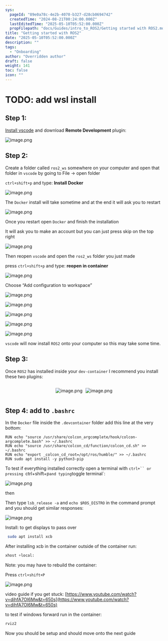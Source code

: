 ```yaml
---
sys:
  pageId: "89e0a78c-4e2b-4070-b327-d28cb0694742"
  createdTime: "2024-08-21T00:24:00.000Z"
  lastEditedTime: "2025-05-10T05:52:00.000Z"
  propFilepath: "docs/Guides/intro_to_ROS2/Getting started with ROS2.md"
title: "Getting started with ROS2"
date: "2025-05-10T05:52:00.000Z"
description: ""
tags:
  - "Onboarding"
author: "Overridden author"
draft: false
weight: 141
toc: false
icon: ""
---
```


# TODO: add wsl install

## Step 1:

[Install vscode](https://code.visualstudio.com/download) and download **Remote Development** plugin:

![image.png](https://prod-files-secure.s3.us-west-2.amazonaws.com/d518164a-d88e-44d1-a4ee-3adb3bd8bce0/efb52993-1881-4a40-b95e-6f020334f022/image.png?X-Amz-Algorithm=AWS4-HMAC-SHA256&X-Amz-Content-Sha256=UNSIGNED-PAYLOAD&X-Amz-Credential=ASIAZI2LB4667MLBP4MI%2F20250604%2Fus-west-2%2Fs3%2Faws4_request&X-Amz-Date=20250604T181203Z&X-Amz-Expires=3600&X-Amz-Security-Token=IQoJb3JpZ2luX2VjEFoaCXVzLXdlc3QtMiJHMEUCIGv%2BnPZ5LytWwnH5bj5sieQf6UNU7fe0sM8ghmVpSka2AiEA8PmxtqTCm23Fz%2FOZnPcXXsAmNEmBzp1IeYqMAaHg%2FtEq%2FwMIMxAAGgw2Mzc0MjMxODM4MDUiDIVoUTuGckOKkBCPqyrcA0Ny4fYyjwlPiELba9J0zFdamxdjW8BLXR185H%2BTlkfPiPC8ujZ9NUIowbJ4moIBTyj8UJYLy1grE%2B2Lsw93bTmWEI5jz1vbMMQzWB2%2B887woTd1ng3%2FJX9koY5im%2BVh%2FRxK%2F488pgEvLkuqLsGG8BCp3tVWJL9IPRRdwFimJydDeYBGJTNFvT4o4agSz0U0U84NUI8Z1LBBnJmpRQgpDyvX4neK%2FKs%2FAIVG58ZrvA8pK56abFATEX275UGvmc1MtlA6wmH21QLTAFstBGJ79dfCkh7N%2BJKjjNWuA2JePBIHqhQkQ1585cAZnZzGo30JVEoveTJf1okuBASoriQO0FUVU6Wxbk3AK4pZl7AS5xZ1vEcQTqKT8nBvN5jX38zkR4XDAtFWy9CJZQ7HFD4Fb7xUv0C%2BzjoAyjAx3VsX7WsMucjK6fbMtvpvBT1InbERYHEPNGL50n8VTFMhA0TlMsOmtBQTb1q5BUr9Z2%2BJjwWfu4TOtEf5ohbHLTPxNUjXt%2B%2B0Wh2cMwqMbvxlNpZ0xkZbvvzrqd2RFSXbc1D0c6N9aYwqaXQQbvMHgmTFs5gNuSJtF9%2FnELlsx5Ob7mBOcrMLv5IoDzIDvkzCCWdJX%2BUJHjltzeUd8ChZZZuDMPOGgsIGOqUBYkyl2FHhlECwufMCnMUrePceDfMhiIgY45CNrpCoYFDLNsMEjvWL5nfU2vpgVKm81C44R%2B6C2xkcNOo14YN6OLZRXGBUO31HpcYbCpGycUSLJkUrgELE71YZdVygfsMe%2FDNnt6Yf6Od9FvScuRySGZvs389j%2BO6yWrPVYai0Gp79192BxnbuuccWTuOBoX1IAudskZiiDqU097b%2BBChyqM%2FwYYIX&X-Amz-Signature=2ae478c431bfd8830ef56772c5ad0772f137117d2fcc466a8d6bf2d453a26d18&X-Amz-SignedHeaders=host&x-id=GetObject)

## Step 2:

Create a folder called `ros2_ws` somewhere on your computer and open that folder in `vscode` by going to File → open folder 

`ctrl+shift+p` and type: **Install Docker**

![image.png](https://prod-files-secure.s3.us-west-2.amazonaws.com/d518164a-d88e-44d1-a4ee-3adb3bd8bce0/2269dc0e-1cd5-47ff-bceb-c04ad9b2eab0/image.png?X-Amz-Algorithm=AWS4-HMAC-SHA256&X-Amz-Content-Sha256=UNSIGNED-PAYLOAD&X-Amz-Credential=ASIAZI2LB4667MLBP4MI%2F20250604%2Fus-west-2%2Fs3%2Faws4_request&X-Amz-Date=20250604T181203Z&X-Amz-Expires=3600&X-Amz-Security-Token=IQoJb3JpZ2luX2VjEFoaCXVzLXdlc3QtMiJHMEUCIGv%2BnPZ5LytWwnH5bj5sieQf6UNU7fe0sM8ghmVpSka2AiEA8PmxtqTCm23Fz%2FOZnPcXXsAmNEmBzp1IeYqMAaHg%2FtEq%2FwMIMxAAGgw2Mzc0MjMxODM4MDUiDIVoUTuGckOKkBCPqyrcA0Ny4fYyjwlPiELba9J0zFdamxdjW8BLXR185H%2BTlkfPiPC8ujZ9NUIowbJ4moIBTyj8UJYLy1grE%2B2Lsw93bTmWEI5jz1vbMMQzWB2%2B887woTd1ng3%2FJX9koY5im%2BVh%2FRxK%2F488pgEvLkuqLsGG8BCp3tVWJL9IPRRdwFimJydDeYBGJTNFvT4o4agSz0U0U84NUI8Z1LBBnJmpRQgpDyvX4neK%2FKs%2FAIVG58ZrvA8pK56abFATEX275UGvmc1MtlA6wmH21QLTAFstBGJ79dfCkh7N%2BJKjjNWuA2JePBIHqhQkQ1585cAZnZzGo30JVEoveTJf1okuBASoriQO0FUVU6Wxbk3AK4pZl7AS5xZ1vEcQTqKT8nBvN5jX38zkR4XDAtFWy9CJZQ7HFD4Fb7xUv0C%2BzjoAyjAx3VsX7WsMucjK6fbMtvpvBT1InbERYHEPNGL50n8VTFMhA0TlMsOmtBQTb1q5BUr9Z2%2BJjwWfu4TOtEf5ohbHLTPxNUjXt%2B%2B0Wh2cMwqMbvxlNpZ0xkZbvvzrqd2RFSXbc1D0c6N9aYwqaXQQbvMHgmTFs5gNuSJtF9%2FnELlsx5Ob7mBOcrMLv5IoDzIDvkzCCWdJX%2BUJHjltzeUd8ChZZZuDMPOGgsIGOqUBYkyl2FHhlECwufMCnMUrePceDfMhiIgY45CNrpCoYFDLNsMEjvWL5nfU2vpgVKm81C44R%2B6C2xkcNOo14YN6OLZRXGBUO31HpcYbCpGycUSLJkUrgELE71YZdVygfsMe%2FDNnt6Yf6Od9FvScuRySGZvs389j%2BO6yWrPVYai0Gp79192BxnbuuccWTuOBoX1IAudskZiiDqU097b%2BBChyqM%2FwYYIX&X-Amz-Signature=ee6830e57ba040cbb43a657257eb9d11a0a0c7704fbc75b86d3e7acf1626e56b&X-Amz-SignedHeaders=host&x-id=GetObject)

The `Docker` install will take sometime and at the end it will ask you to restart

![image.png](https://prod-files-secure.s3.us-west-2.amazonaws.com/d518164a-d88e-44d1-a4ee-3adb3bd8bce0/ed233f78-be33-4b1f-b89c-9c346c0e961e/image.png?X-Amz-Algorithm=AWS4-HMAC-SHA256&X-Amz-Content-Sha256=UNSIGNED-PAYLOAD&X-Amz-Credential=ASIAZI2LB4667MLBP4MI%2F20250604%2Fus-west-2%2Fs3%2Faws4_request&X-Amz-Date=20250604T181203Z&X-Amz-Expires=3600&X-Amz-Security-Token=IQoJb3JpZ2luX2VjEFoaCXVzLXdlc3QtMiJHMEUCIGv%2BnPZ5LytWwnH5bj5sieQf6UNU7fe0sM8ghmVpSka2AiEA8PmxtqTCm23Fz%2FOZnPcXXsAmNEmBzp1IeYqMAaHg%2FtEq%2FwMIMxAAGgw2Mzc0MjMxODM4MDUiDIVoUTuGckOKkBCPqyrcA0Ny4fYyjwlPiELba9J0zFdamxdjW8BLXR185H%2BTlkfPiPC8ujZ9NUIowbJ4moIBTyj8UJYLy1grE%2B2Lsw93bTmWEI5jz1vbMMQzWB2%2B887woTd1ng3%2FJX9koY5im%2BVh%2FRxK%2F488pgEvLkuqLsGG8BCp3tVWJL9IPRRdwFimJydDeYBGJTNFvT4o4agSz0U0U84NUI8Z1LBBnJmpRQgpDyvX4neK%2FKs%2FAIVG58ZrvA8pK56abFATEX275UGvmc1MtlA6wmH21QLTAFstBGJ79dfCkh7N%2BJKjjNWuA2JePBIHqhQkQ1585cAZnZzGo30JVEoveTJf1okuBASoriQO0FUVU6Wxbk3AK4pZl7AS5xZ1vEcQTqKT8nBvN5jX38zkR4XDAtFWy9CJZQ7HFD4Fb7xUv0C%2BzjoAyjAx3VsX7WsMucjK6fbMtvpvBT1InbERYHEPNGL50n8VTFMhA0TlMsOmtBQTb1q5BUr9Z2%2BJjwWfu4TOtEf5ohbHLTPxNUjXt%2B%2B0Wh2cMwqMbvxlNpZ0xkZbvvzrqd2RFSXbc1D0c6N9aYwqaXQQbvMHgmTFs5gNuSJtF9%2FnELlsx5Ob7mBOcrMLv5IoDzIDvkzCCWdJX%2BUJHjltzeUd8ChZZZuDMPOGgsIGOqUBYkyl2FHhlECwufMCnMUrePceDfMhiIgY45CNrpCoYFDLNsMEjvWL5nfU2vpgVKm81C44R%2B6C2xkcNOo14YN6OLZRXGBUO31HpcYbCpGycUSLJkUrgELE71YZdVygfsMe%2FDNnt6Yf6Od9FvScuRySGZvs389j%2BO6yWrPVYai0Gp79192BxnbuuccWTuOBoX1IAudskZiiDqU097b%2BBChyqM%2FwYYIX&X-Amz-Signature=f065a1a7131bfebece9cce9875c4933df1f006a6ca4bb8c66d04dc9f3b86b825&X-Amz-SignedHeaders=host&x-id=GetObject)

Once you restart open `Docker` and finish the installation

It will ask you to make an account but you can just press skip on the top right

![image.png](https://prod-files-secure.s3.us-west-2.amazonaws.com/d518164a-d88e-44d1-a4ee-3adb3bd8bce0/21010ad9-1659-4fd9-9f59-9932a09b2a3d/image.png?X-Amz-Algorithm=AWS4-HMAC-SHA256&X-Amz-Content-Sha256=UNSIGNED-PAYLOAD&X-Amz-Credential=ASIAZI2LB4667MLBP4MI%2F20250604%2Fus-west-2%2Fs3%2Faws4_request&X-Amz-Date=20250604T181203Z&X-Amz-Expires=3600&X-Amz-Security-Token=IQoJb3JpZ2luX2VjEFoaCXVzLXdlc3QtMiJHMEUCIGv%2BnPZ5LytWwnH5bj5sieQf6UNU7fe0sM8ghmVpSka2AiEA8PmxtqTCm23Fz%2FOZnPcXXsAmNEmBzp1IeYqMAaHg%2FtEq%2FwMIMxAAGgw2Mzc0MjMxODM4MDUiDIVoUTuGckOKkBCPqyrcA0Ny4fYyjwlPiELba9J0zFdamxdjW8BLXR185H%2BTlkfPiPC8ujZ9NUIowbJ4moIBTyj8UJYLy1grE%2B2Lsw93bTmWEI5jz1vbMMQzWB2%2B887woTd1ng3%2FJX9koY5im%2BVh%2FRxK%2F488pgEvLkuqLsGG8BCp3tVWJL9IPRRdwFimJydDeYBGJTNFvT4o4agSz0U0U84NUI8Z1LBBnJmpRQgpDyvX4neK%2FKs%2FAIVG58ZrvA8pK56abFATEX275UGvmc1MtlA6wmH21QLTAFstBGJ79dfCkh7N%2BJKjjNWuA2JePBIHqhQkQ1585cAZnZzGo30JVEoveTJf1okuBASoriQO0FUVU6Wxbk3AK4pZl7AS5xZ1vEcQTqKT8nBvN5jX38zkR4XDAtFWy9CJZQ7HFD4Fb7xUv0C%2BzjoAyjAx3VsX7WsMucjK6fbMtvpvBT1InbERYHEPNGL50n8VTFMhA0TlMsOmtBQTb1q5BUr9Z2%2BJjwWfu4TOtEf5ohbHLTPxNUjXt%2B%2B0Wh2cMwqMbvxlNpZ0xkZbvvzrqd2RFSXbc1D0c6N9aYwqaXQQbvMHgmTFs5gNuSJtF9%2FnELlsx5Ob7mBOcrMLv5IoDzIDvkzCCWdJX%2BUJHjltzeUd8ChZZZuDMPOGgsIGOqUBYkyl2FHhlECwufMCnMUrePceDfMhiIgY45CNrpCoYFDLNsMEjvWL5nfU2vpgVKm81C44R%2B6C2xkcNOo14YN6OLZRXGBUO31HpcYbCpGycUSLJkUrgELE71YZdVygfsMe%2FDNnt6Yf6Od9FvScuRySGZvs389j%2BO6yWrPVYai0Gp79192BxnbuuccWTuOBoX1IAudskZiiDqU097b%2BBChyqM%2FwYYIX&X-Amz-Signature=29a4c19905398ddb780b66c45e60b34b7b36d3a6ddb94e73f7abf94de146e89c&X-Amz-SignedHeaders=host&x-id=GetObject)

Then reopen `vscode` and open the `ros2_ws` folder you just made

press `ctrl+shift+p` and type: **reopen in container**

![image.png](https://prod-files-secure.s3.us-west-2.amazonaws.com/d518164a-d88e-44d1-a4ee-3adb3bd8bce0/4e93b8c2-41ad-488c-8095-c74205196118/image.png?X-Amz-Algorithm=AWS4-HMAC-SHA256&X-Amz-Content-Sha256=UNSIGNED-PAYLOAD&X-Amz-Credential=ASIAZI2LB4667MLBP4MI%2F20250604%2Fus-west-2%2Fs3%2Faws4_request&X-Amz-Date=20250604T181203Z&X-Amz-Expires=3600&X-Amz-Security-Token=IQoJb3JpZ2luX2VjEFoaCXVzLXdlc3QtMiJHMEUCIGv%2BnPZ5LytWwnH5bj5sieQf6UNU7fe0sM8ghmVpSka2AiEA8PmxtqTCm23Fz%2FOZnPcXXsAmNEmBzp1IeYqMAaHg%2FtEq%2FwMIMxAAGgw2Mzc0MjMxODM4MDUiDIVoUTuGckOKkBCPqyrcA0Ny4fYyjwlPiELba9J0zFdamxdjW8BLXR185H%2BTlkfPiPC8ujZ9NUIowbJ4moIBTyj8UJYLy1grE%2B2Lsw93bTmWEI5jz1vbMMQzWB2%2B887woTd1ng3%2FJX9koY5im%2BVh%2FRxK%2F488pgEvLkuqLsGG8BCp3tVWJL9IPRRdwFimJydDeYBGJTNFvT4o4agSz0U0U84NUI8Z1LBBnJmpRQgpDyvX4neK%2FKs%2FAIVG58ZrvA8pK56abFATEX275UGvmc1MtlA6wmH21QLTAFstBGJ79dfCkh7N%2BJKjjNWuA2JePBIHqhQkQ1585cAZnZzGo30JVEoveTJf1okuBASoriQO0FUVU6Wxbk3AK4pZl7AS5xZ1vEcQTqKT8nBvN5jX38zkR4XDAtFWy9CJZQ7HFD4Fb7xUv0C%2BzjoAyjAx3VsX7WsMucjK6fbMtvpvBT1InbERYHEPNGL50n8VTFMhA0TlMsOmtBQTb1q5BUr9Z2%2BJjwWfu4TOtEf5ohbHLTPxNUjXt%2B%2B0Wh2cMwqMbvxlNpZ0xkZbvvzrqd2RFSXbc1D0c6N9aYwqaXQQbvMHgmTFs5gNuSJtF9%2FnELlsx5Ob7mBOcrMLv5IoDzIDvkzCCWdJX%2BUJHjltzeUd8ChZZZuDMPOGgsIGOqUBYkyl2FHhlECwufMCnMUrePceDfMhiIgY45CNrpCoYFDLNsMEjvWL5nfU2vpgVKm81C44R%2B6C2xkcNOo14YN6OLZRXGBUO31HpcYbCpGycUSLJkUrgELE71YZdVygfsMe%2FDNnt6Yf6Od9FvScuRySGZvs389j%2BO6yWrPVYai0Gp79192BxnbuuccWTuOBoX1IAudskZiiDqU097b%2BBChyqM%2FwYYIX&X-Amz-Signature=2236e9e0055e10e83d8aebb623f3d60b2b74c4e77610b46c1b0100938dee345d&X-Amz-SignedHeaders=host&x-id=GetObject)

Choose “Add configuration to workspace”

![image.png](https://prod-files-secure.s3.us-west-2.amazonaws.com/d518164a-d88e-44d1-a4ee-3adb3bd8bce0/9560b282-5060-4989-ba37-97e7b2c22476/image.png?X-Amz-Algorithm=AWS4-HMAC-SHA256&X-Amz-Content-Sha256=UNSIGNED-PAYLOAD&X-Amz-Credential=ASIAZI2LB4667MLBP4MI%2F20250604%2Fus-west-2%2Fs3%2Faws4_request&X-Amz-Date=20250604T181203Z&X-Amz-Expires=3600&X-Amz-Security-Token=IQoJb3JpZ2luX2VjEFoaCXVzLXdlc3QtMiJHMEUCIGv%2BnPZ5LytWwnH5bj5sieQf6UNU7fe0sM8ghmVpSka2AiEA8PmxtqTCm23Fz%2FOZnPcXXsAmNEmBzp1IeYqMAaHg%2FtEq%2FwMIMxAAGgw2Mzc0MjMxODM4MDUiDIVoUTuGckOKkBCPqyrcA0Ny4fYyjwlPiELba9J0zFdamxdjW8BLXR185H%2BTlkfPiPC8ujZ9NUIowbJ4moIBTyj8UJYLy1grE%2B2Lsw93bTmWEI5jz1vbMMQzWB2%2B887woTd1ng3%2FJX9koY5im%2BVh%2FRxK%2F488pgEvLkuqLsGG8BCp3tVWJL9IPRRdwFimJydDeYBGJTNFvT4o4agSz0U0U84NUI8Z1LBBnJmpRQgpDyvX4neK%2FKs%2FAIVG58ZrvA8pK56abFATEX275UGvmc1MtlA6wmH21QLTAFstBGJ79dfCkh7N%2BJKjjNWuA2JePBIHqhQkQ1585cAZnZzGo30JVEoveTJf1okuBASoriQO0FUVU6Wxbk3AK4pZl7AS5xZ1vEcQTqKT8nBvN5jX38zkR4XDAtFWy9CJZQ7HFD4Fb7xUv0C%2BzjoAyjAx3VsX7WsMucjK6fbMtvpvBT1InbERYHEPNGL50n8VTFMhA0TlMsOmtBQTb1q5BUr9Z2%2BJjwWfu4TOtEf5ohbHLTPxNUjXt%2B%2B0Wh2cMwqMbvxlNpZ0xkZbvvzrqd2RFSXbc1D0c6N9aYwqaXQQbvMHgmTFs5gNuSJtF9%2FnELlsx5Ob7mBOcrMLv5IoDzIDvkzCCWdJX%2BUJHjltzeUd8ChZZZuDMPOGgsIGOqUBYkyl2FHhlECwufMCnMUrePceDfMhiIgY45CNrpCoYFDLNsMEjvWL5nfU2vpgVKm81C44R%2B6C2xkcNOo14YN6OLZRXGBUO31HpcYbCpGycUSLJkUrgELE71YZdVygfsMe%2FDNnt6Yf6Od9FvScuRySGZvs389j%2BO6yWrPVYai0Gp79192BxnbuuccWTuOBoX1IAudskZiiDqU097b%2BBChyqM%2FwYYIX&X-Amz-Signature=8751fbbf6a054eb3608c460dd89066732434de8c0703ee73c89d2094fa17acc5&X-Amz-SignedHeaders=host&x-id=GetObject)

![image.png](https://prod-files-secure.s3.us-west-2.amazonaws.com/d518164a-d88e-44d1-a4ee-3adb3bd8bce0/2ee63f81-886b-48e8-a553-dc6e5eac99e4/image.png?X-Amz-Algorithm=AWS4-HMAC-SHA256&X-Amz-Content-Sha256=UNSIGNED-PAYLOAD&X-Amz-Credential=ASIAZI2LB4667MLBP4MI%2F20250604%2Fus-west-2%2Fs3%2Faws4_request&X-Amz-Date=20250604T181203Z&X-Amz-Expires=3600&X-Amz-Security-Token=IQoJb3JpZ2luX2VjEFoaCXVzLXdlc3QtMiJHMEUCIGv%2BnPZ5LytWwnH5bj5sieQf6UNU7fe0sM8ghmVpSka2AiEA8PmxtqTCm23Fz%2FOZnPcXXsAmNEmBzp1IeYqMAaHg%2FtEq%2FwMIMxAAGgw2Mzc0MjMxODM4MDUiDIVoUTuGckOKkBCPqyrcA0Ny4fYyjwlPiELba9J0zFdamxdjW8BLXR185H%2BTlkfPiPC8ujZ9NUIowbJ4moIBTyj8UJYLy1grE%2B2Lsw93bTmWEI5jz1vbMMQzWB2%2B887woTd1ng3%2FJX9koY5im%2BVh%2FRxK%2F488pgEvLkuqLsGG8BCp3tVWJL9IPRRdwFimJydDeYBGJTNFvT4o4agSz0U0U84NUI8Z1LBBnJmpRQgpDyvX4neK%2FKs%2FAIVG58ZrvA8pK56abFATEX275UGvmc1MtlA6wmH21QLTAFstBGJ79dfCkh7N%2BJKjjNWuA2JePBIHqhQkQ1585cAZnZzGo30JVEoveTJf1okuBASoriQO0FUVU6Wxbk3AK4pZl7AS5xZ1vEcQTqKT8nBvN5jX38zkR4XDAtFWy9CJZQ7HFD4Fb7xUv0C%2BzjoAyjAx3VsX7WsMucjK6fbMtvpvBT1InbERYHEPNGL50n8VTFMhA0TlMsOmtBQTb1q5BUr9Z2%2BJjwWfu4TOtEf5ohbHLTPxNUjXt%2B%2B0Wh2cMwqMbvxlNpZ0xkZbvvzrqd2RFSXbc1D0c6N9aYwqaXQQbvMHgmTFs5gNuSJtF9%2FnELlsx5Ob7mBOcrMLv5IoDzIDvkzCCWdJX%2BUJHjltzeUd8ChZZZuDMPOGgsIGOqUBYkyl2FHhlECwufMCnMUrePceDfMhiIgY45CNrpCoYFDLNsMEjvWL5nfU2vpgVKm81C44R%2B6C2xkcNOo14YN6OLZRXGBUO31HpcYbCpGycUSLJkUrgELE71YZdVygfsMe%2FDNnt6Yf6Od9FvScuRySGZvs389j%2BO6yWrPVYai0Gp79192BxnbuuccWTuOBoX1IAudskZiiDqU097b%2BBChyqM%2FwYYIX&X-Amz-Signature=7e6b085ac45cf1b93439664a2a7f383a9a757dfd1ba429c1f3f97e420e6da9bc&X-Amz-SignedHeaders=host&x-id=GetObject)

![image.png](https://prod-files-secure.s3.us-west-2.amazonaws.com/d518164a-d88e-44d1-a4ee-3adb3bd8bce0/ae1580b2-b048-407e-aed9-b584224a7a04/image.png?X-Amz-Algorithm=AWS4-HMAC-SHA256&X-Amz-Content-Sha256=UNSIGNED-PAYLOAD&X-Amz-Credential=ASIAZI2LB4667MLBP4MI%2F20250604%2Fus-west-2%2Fs3%2Faws4_request&X-Amz-Date=20250604T181203Z&X-Amz-Expires=3600&X-Amz-Security-Token=IQoJb3JpZ2luX2VjEFoaCXVzLXdlc3QtMiJHMEUCIGv%2BnPZ5LytWwnH5bj5sieQf6UNU7fe0sM8ghmVpSka2AiEA8PmxtqTCm23Fz%2FOZnPcXXsAmNEmBzp1IeYqMAaHg%2FtEq%2FwMIMxAAGgw2Mzc0MjMxODM4MDUiDIVoUTuGckOKkBCPqyrcA0Ny4fYyjwlPiELba9J0zFdamxdjW8BLXR185H%2BTlkfPiPC8ujZ9NUIowbJ4moIBTyj8UJYLy1grE%2B2Lsw93bTmWEI5jz1vbMMQzWB2%2B887woTd1ng3%2FJX9koY5im%2BVh%2FRxK%2F488pgEvLkuqLsGG8BCp3tVWJL9IPRRdwFimJydDeYBGJTNFvT4o4agSz0U0U84NUI8Z1LBBnJmpRQgpDyvX4neK%2FKs%2FAIVG58ZrvA8pK56abFATEX275UGvmc1MtlA6wmH21QLTAFstBGJ79dfCkh7N%2BJKjjNWuA2JePBIHqhQkQ1585cAZnZzGo30JVEoveTJf1okuBASoriQO0FUVU6Wxbk3AK4pZl7AS5xZ1vEcQTqKT8nBvN5jX38zkR4XDAtFWy9CJZQ7HFD4Fb7xUv0C%2BzjoAyjAx3VsX7WsMucjK6fbMtvpvBT1InbERYHEPNGL50n8VTFMhA0TlMsOmtBQTb1q5BUr9Z2%2BJjwWfu4TOtEf5ohbHLTPxNUjXt%2B%2B0Wh2cMwqMbvxlNpZ0xkZbvvzrqd2RFSXbc1D0c6N9aYwqaXQQbvMHgmTFs5gNuSJtF9%2FnELlsx5Ob7mBOcrMLv5IoDzIDvkzCCWdJX%2BUJHjltzeUd8ChZZZuDMPOGgsIGOqUBYkyl2FHhlECwufMCnMUrePceDfMhiIgY45CNrpCoYFDLNsMEjvWL5nfU2vpgVKm81C44R%2B6C2xkcNOo14YN6OLZRXGBUO31HpcYbCpGycUSLJkUrgELE71YZdVygfsMe%2FDNnt6Yf6Od9FvScuRySGZvs389j%2BO6yWrPVYai0Gp79192BxnbuuccWTuOBoX1IAudskZiiDqU097b%2BBChyqM%2FwYYIX&X-Amz-Signature=7134cc57df7d52fa824740e2393c849200927685ee8d12008e70123a67db9a94&X-Amz-SignedHeaders=host&x-id=GetObject)

![image.png](https://prod-files-secure.s3.us-west-2.amazonaws.com/d518164a-d88e-44d1-a4ee-3adb3bd8bce0/53255b28-f75e-430f-b9e3-c0ac8577e42b/image.png?X-Amz-Algorithm=AWS4-HMAC-SHA256&X-Amz-Content-Sha256=UNSIGNED-PAYLOAD&X-Amz-Credential=ASIAZI2LB4667MLBP4MI%2F20250604%2Fus-west-2%2Fs3%2Faws4_request&X-Amz-Date=20250604T181203Z&X-Amz-Expires=3600&X-Amz-Security-Token=IQoJb3JpZ2luX2VjEFoaCXVzLXdlc3QtMiJHMEUCIGv%2BnPZ5LytWwnH5bj5sieQf6UNU7fe0sM8ghmVpSka2AiEA8PmxtqTCm23Fz%2FOZnPcXXsAmNEmBzp1IeYqMAaHg%2FtEq%2FwMIMxAAGgw2Mzc0MjMxODM4MDUiDIVoUTuGckOKkBCPqyrcA0Ny4fYyjwlPiELba9J0zFdamxdjW8BLXR185H%2BTlkfPiPC8ujZ9NUIowbJ4moIBTyj8UJYLy1grE%2B2Lsw93bTmWEI5jz1vbMMQzWB2%2B887woTd1ng3%2FJX9koY5im%2BVh%2FRxK%2F488pgEvLkuqLsGG8BCp3tVWJL9IPRRdwFimJydDeYBGJTNFvT4o4agSz0U0U84NUI8Z1LBBnJmpRQgpDyvX4neK%2FKs%2FAIVG58ZrvA8pK56abFATEX275UGvmc1MtlA6wmH21QLTAFstBGJ79dfCkh7N%2BJKjjNWuA2JePBIHqhQkQ1585cAZnZzGo30JVEoveTJf1okuBASoriQO0FUVU6Wxbk3AK4pZl7AS5xZ1vEcQTqKT8nBvN5jX38zkR4XDAtFWy9CJZQ7HFD4Fb7xUv0C%2BzjoAyjAx3VsX7WsMucjK6fbMtvpvBT1InbERYHEPNGL50n8VTFMhA0TlMsOmtBQTb1q5BUr9Z2%2BJjwWfu4TOtEf5ohbHLTPxNUjXt%2B%2B0Wh2cMwqMbvxlNpZ0xkZbvvzrqd2RFSXbc1D0c6N9aYwqaXQQbvMHgmTFs5gNuSJtF9%2FnELlsx5Ob7mBOcrMLv5IoDzIDvkzCCWdJX%2BUJHjltzeUd8ChZZZuDMPOGgsIGOqUBYkyl2FHhlECwufMCnMUrePceDfMhiIgY45CNrpCoYFDLNsMEjvWL5nfU2vpgVKm81C44R%2B6C2xkcNOo14YN6OLZRXGBUO31HpcYbCpGycUSLJkUrgELE71YZdVygfsMe%2FDNnt6Yf6Od9FvScuRySGZvs389j%2BO6yWrPVYai0Gp79192BxnbuuccWTuOBoX1IAudskZiiDqU097b%2BBChyqM%2FwYYIX&X-Amz-Signature=97c0419b243f603995840dd3152176d9456f33536cfc3752b10d4e2f632e163d&X-Amz-SignedHeaders=host&x-id=GetObject)

![image.png](https://prod-files-secure.s3.us-west-2.amazonaws.com/d518164a-d88e-44d1-a4ee-3adb3bd8bce0/7c562767-5af9-4ffb-97d1-327bcdf4ee00/image.png?X-Amz-Algorithm=AWS4-HMAC-SHA256&X-Amz-Content-Sha256=UNSIGNED-PAYLOAD&X-Amz-Credential=ASIAZI2LB4667MLBP4MI%2F20250604%2Fus-west-2%2Fs3%2Faws4_request&X-Amz-Date=20250604T181203Z&X-Amz-Expires=3600&X-Amz-Security-Token=IQoJb3JpZ2luX2VjEFoaCXVzLXdlc3QtMiJHMEUCIGv%2BnPZ5LytWwnH5bj5sieQf6UNU7fe0sM8ghmVpSka2AiEA8PmxtqTCm23Fz%2FOZnPcXXsAmNEmBzp1IeYqMAaHg%2FtEq%2FwMIMxAAGgw2Mzc0MjMxODM4MDUiDIVoUTuGckOKkBCPqyrcA0Ny4fYyjwlPiELba9J0zFdamxdjW8BLXR185H%2BTlkfPiPC8ujZ9NUIowbJ4moIBTyj8UJYLy1grE%2B2Lsw93bTmWEI5jz1vbMMQzWB2%2B887woTd1ng3%2FJX9koY5im%2BVh%2FRxK%2F488pgEvLkuqLsGG8BCp3tVWJL9IPRRdwFimJydDeYBGJTNFvT4o4agSz0U0U84NUI8Z1LBBnJmpRQgpDyvX4neK%2FKs%2FAIVG58ZrvA8pK56abFATEX275UGvmc1MtlA6wmH21QLTAFstBGJ79dfCkh7N%2BJKjjNWuA2JePBIHqhQkQ1585cAZnZzGo30JVEoveTJf1okuBASoriQO0FUVU6Wxbk3AK4pZl7AS5xZ1vEcQTqKT8nBvN5jX38zkR4XDAtFWy9CJZQ7HFD4Fb7xUv0C%2BzjoAyjAx3VsX7WsMucjK6fbMtvpvBT1InbERYHEPNGL50n8VTFMhA0TlMsOmtBQTb1q5BUr9Z2%2BJjwWfu4TOtEf5ohbHLTPxNUjXt%2B%2B0Wh2cMwqMbvxlNpZ0xkZbvvzrqd2RFSXbc1D0c6N9aYwqaXQQbvMHgmTFs5gNuSJtF9%2FnELlsx5Ob7mBOcrMLv5IoDzIDvkzCCWdJX%2BUJHjltzeUd8ChZZZuDMPOGgsIGOqUBYkyl2FHhlECwufMCnMUrePceDfMhiIgY45CNrpCoYFDLNsMEjvWL5nfU2vpgVKm81C44R%2B6C2xkcNOo14YN6OLZRXGBUO31HpcYbCpGycUSLJkUrgELE71YZdVygfsMe%2FDNnt6Yf6Od9FvScuRySGZvs389j%2BO6yWrPVYai0Gp79192BxnbuuccWTuOBoX1IAudskZiiDqU097b%2BBChyqM%2FwYYIX&X-Amz-Signature=0fbef6855b190375ef20025546719cf74e5e0ac9768578c9ed06565bf51e6937&X-Amz-SignedHeaders=host&x-id=GetObject)

`vscode` will now install `ROS2` onto your computer so this may take some time.

## Step 3:

Once `ROS2` has installed inside your `dev-container` I recommend you install these two plugins:

<div style="display: flex;flex-direction: row; column-gap:10px; max-width: 630px;justify-content: center;">
<div>

![image.png](https://prod-files-secure.s3.us-west-2.amazonaws.com/d518164a-d88e-44d1-a4ee-3adb3bd8bce0/3fc3d550-5a54-4ba1-ba6b-faa01cdb7369/image.png?X-Amz-Algorithm=AWS4-HMAC-SHA256&X-Amz-Content-Sha256=UNSIGNED-PAYLOAD&X-Amz-Credential=ASIAZI2LB4662P3DVVLQ%2F20250604%2Fus-west-2%2Fs3%2Faws4_request&X-Amz-Date=20250604T181206Z&X-Amz-Expires=3600&X-Amz-Security-Token=IQoJb3JpZ2luX2VjEFoaCXVzLXdlc3QtMiJGMEQCIElljXDxRDx46M8EJvrq4u%2F2JtRzGJ2dT97L7V51P%2FV6AiBiNbVbQwHDh%2BhU8yTDZi2SLGwolndImMP74mbxqTLLYCr%2FAwgzEAAaDDYzNzQyMzE4MzgwNSIMMyIyxQTcCdym%2BfsPKtwD3oVNUZnQVscy950NdEJOjXB2FhbaGM0fz%2BDqtwcN1Q5EkTOHSVfYhY9S2fao08L%2Fx7rWgYEun2YJO2znWtWBAJr5hl%2F97wSEhBbRY0w2VeXCkuqbEsg81LbjwIAHI%2BhrP4dWNv%2BVDj%2FMlP3Za2syNJEhV87AvmXZ2aP8evuls%2Fn00f65zmBbt5pQi3JSX1hCLyZcQycRJteKZtgal1jMsLgUo3eKnN1l4jeMkVYPuU5xitH77lwmEPwv11mrlGpBW7DBDBfpSVarzCPAokhzAmRiE49Mo%2FQnUzQDw0Z3jZs3s1xHVA2CbjDTJOvAYTDbcEtmEgG9zjjNU97Z5lWrPlCcf0S4CxLdy1NQDTRAg90pqtrMipF957YBnKfptvDCZ0p%2BvsnuT2hBoxVZvUXlGdBmHjF9ONAaRv4xJOpEtP58XEJI8XvQwvZy2x%2FSdur0kir8MJ%2Fzi4aBpRBxR%2FA32L1E%2FSCxD9dqIoVvE97O3dh3pxctvPDVY96KwU2aO7eQf%2BSmRwA0BOtsrIL4d26jarYh9NN2IxA14Eck5dCxpqN2eaA24zimyE%2B%2BZev9X%2BefAbENN0PZstIx%2B7E6zH2vUuP1SmFh%2BjfC1MkYTx1aubeZn0NqymFdcxZs3jIwy4aCwgY6pgGmNdX2vr8opWcfGGHB%2BtMULTjkuGVZXsokkBgrhD70SesRaQ70VGs9g4FPs3xjDWZVrseZedf6rqpmZ%2B0OT9uNDc18xLyx%2ByytZFkAIC2t4bNfImHoV2xufv6yU5pvdqXhy4TEA291wzOk7D6eKOI%2F%2BSnINUiYYQ4p9xrxMIfKo%2BfChlq7mN%2FhAiAfQ0ILBP8IW4FULrr1WL1e2YxNbj0GLUk5c12Y&X-Amz-Signature=d381b4efa2da62819c3ed4a895f01f5d3cab02e961ae0112c6d22b682096d7f6&X-Amz-SignedHeaders=host&x-id=GetObject)

</div>
<div>

![image.png](https://prod-files-secure.s3.us-west-2.amazonaws.com/d518164a-d88e-44d1-a4ee-3adb3bd8bce0/d994cc66-13c2-4093-a5a3-f84cf4601a82/image.png?X-Amz-Algorithm=AWS4-HMAC-SHA256&X-Amz-Content-Sha256=UNSIGNED-PAYLOAD&X-Amz-Credential=ASIAZI2LB466QML4GCAG%2F20250604%2Fus-west-2%2Fs3%2Faws4_request&X-Amz-Date=20250604T181210Z&X-Amz-Expires=3600&X-Amz-Security-Token=IQoJb3JpZ2luX2VjEFoaCXVzLXdlc3QtMiJHMEUCIQDBCYJSKbhGryseoSTzt3kIyGk6LT071gXkNN3wIp8MWgIgJ2diKs14jgPjZOZkfhvozBrh5QaeqrFPcD9eTGqCMWUq%2FwMIMxAAGgw2Mzc0MjMxODM4MDUiDB8%2FRcXakdjBwD0oyCrcA8ijqZxTKRfzcjCLUlAo04lbSaZj8ptWFHly%2BOmgu%2Fsri76AIqltxXyDVcwbDUQD%2FzUETQP%2Fo%2Bf%2BM1vtNe%2FpQ1k6%2BEcgBsC9y%2FFQk%2BNU6mPIEcl59ESDi%2FI1Exm3Jzfv2kjkjBwQwHlBR9%2FBeL4XNuSHBtEK8kTw3HS1qxPM%2FTFIxpZORvgDV8MBjIM3cPIMFf7vJXV1niAbFaE0LaIKS%2F7vyt43cgFC6KPe2yeyfr7MTsPUEZMxTzZmdKwOBcX51YfYJrXWF2HYH9XXw0IvxaZFluURKOkDvdZWIqADw3KQeGg65JYwu9EvfiEcnthuKH6v2fSmc7t%2B5dY3%2FygOvvY4YmPCiemLJoW4%2BxU7NbgpmPSfiL5PqY5bBq7OhYf6%2BWuj0POeWlgMfaq4O5B60geUKpzL%2BTBtcbsYt9jnYKZgC08KAg8t6i0xABnd%2BAEDH0M73ZI8SjfTjBJUiWjT1Zcbx2ehx9aEeZVHmcmqz5%2FykXKOtdLHwQywz8bMhJgqx8IiaiOmi1Xwc3r%2FnFHXGPiSEd0KaHK0IAL9iZXNCZrOgsaWmD5SuwN30KfbQ7GaFkz1r4%2BU%2F0%2BnIpSh7pb0BpelRx3JanAIY5dXU%2FpboHOzgmKjPXPT2tmFsbudMKKHgsIGOqUBSRZx0LVj1R8jRjxLWhCZk7bu5EgxqFUD59Yxr2epN68n0JfrKpxbnZee7jY%2Fep4pxUTznnEumxO2ANGUUufM05WXfZZPY%2FY7muv3DSP2KROApqOvgUORIWStf2e5LRV7C2rlV4EOjC49gORvNjiukOn1a3x1PknLRC0UONXiReQ4XYKkdHenKlVnKiEvFLhNTkIo6OIUiGDZ22Jyeb5mICVPn8j7&X-Amz-Signature=36020ee0c25509e08c963a7e1745a1920893a8af682a578d17190753c1401417&X-Amz-SignedHeaders=host&x-id=GetObject)

</div>
</div>

## Step 4: add to `.bashrc`

In the `Docker` file inside the `.devcontainer` folder add this line at the very bottom: 

```docker
RUN echo "source /usr/share/colcon_argcomplete/hook/colcon-argcomplete.bash" >> ~/.bashrc
RUN echo "source /usr/share/colcon_cd/function/colcon_cd.sh" >> ~/.bashrc
RUN echo "export _colcon_cd_root=/opt/ros/humble/" >> ~/.bashrc
RUN sudo apt install -y python3-pip 
```

To test if everything installed correctly open a terminal with `ctrl+`` or pressing `ctrl+shift+p` and typing `toggle terminal`:

![image.png](https://prod-files-secure.s3.us-west-2.amazonaws.com/d518164a-d88e-44d1-a4ee-3adb3bd8bce0/6a4943d8-b04e-4c02-9a58-775f3384d1a5/image.png?X-Amz-Algorithm=AWS4-HMAC-SHA256&X-Amz-Content-Sha256=UNSIGNED-PAYLOAD&X-Amz-Credential=ASIAZI2LB4667MLBP4MI%2F20250604%2Fus-west-2%2Fs3%2Faws4_request&X-Amz-Date=20250604T181203Z&X-Amz-Expires=3600&X-Amz-Security-Token=IQoJb3JpZ2luX2VjEFoaCXVzLXdlc3QtMiJHMEUCIGv%2BnPZ5LytWwnH5bj5sieQf6UNU7fe0sM8ghmVpSka2AiEA8PmxtqTCm23Fz%2FOZnPcXXsAmNEmBzp1IeYqMAaHg%2FtEq%2FwMIMxAAGgw2Mzc0MjMxODM4MDUiDIVoUTuGckOKkBCPqyrcA0Ny4fYyjwlPiELba9J0zFdamxdjW8BLXR185H%2BTlkfPiPC8ujZ9NUIowbJ4moIBTyj8UJYLy1grE%2B2Lsw93bTmWEI5jz1vbMMQzWB2%2B887woTd1ng3%2FJX9koY5im%2BVh%2FRxK%2F488pgEvLkuqLsGG8BCp3tVWJL9IPRRdwFimJydDeYBGJTNFvT4o4agSz0U0U84NUI8Z1LBBnJmpRQgpDyvX4neK%2FKs%2FAIVG58ZrvA8pK56abFATEX275UGvmc1MtlA6wmH21QLTAFstBGJ79dfCkh7N%2BJKjjNWuA2JePBIHqhQkQ1585cAZnZzGo30JVEoveTJf1okuBASoriQO0FUVU6Wxbk3AK4pZl7AS5xZ1vEcQTqKT8nBvN5jX38zkR4XDAtFWy9CJZQ7HFD4Fb7xUv0C%2BzjoAyjAx3VsX7WsMucjK6fbMtvpvBT1InbERYHEPNGL50n8VTFMhA0TlMsOmtBQTb1q5BUr9Z2%2BJjwWfu4TOtEf5ohbHLTPxNUjXt%2B%2B0Wh2cMwqMbvxlNpZ0xkZbvvzrqd2RFSXbc1D0c6N9aYwqaXQQbvMHgmTFs5gNuSJtF9%2FnELlsx5Ob7mBOcrMLv5IoDzIDvkzCCWdJX%2BUJHjltzeUd8ChZZZuDMPOGgsIGOqUBYkyl2FHhlECwufMCnMUrePceDfMhiIgY45CNrpCoYFDLNsMEjvWL5nfU2vpgVKm81C44R%2B6C2xkcNOo14YN6OLZRXGBUO31HpcYbCpGycUSLJkUrgELE71YZdVygfsMe%2FDNnt6Yf6Od9FvScuRySGZvs389j%2BO6yWrPVYai0Gp79192BxnbuuccWTuOBoX1IAudskZiiDqU097b%2BBChyqM%2FwYYIX&X-Amz-Signature=3125a0ba8d73f2f641ae794189c4d245013d0af7117a8974f92ebe876bbfb4df&X-Amz-SignedHeaders=host&x-id=GetObject)

then 

Then type `lsb_release -a` and `echo $ROS_DISTRO` in the command prompt and you should get similar responses:

![image.png](https://prod-files-secure.s3.us-west-2.amazonaws.com/d518164a-d88e-44d1-a4ee-3adb3bd8bce0/3e635dec-a805-4e85-8b9e-d000e5b71a4e/image.png?X-Amz-Algorithm=AWS4-HMAC-SHA256&X-Amz-Content-Sha256=UNSIGNED-PAYLOAD&X-Amz-Credential=ASIAZI2LB4667MLBP4MI%2F20250604%2Fus-west-2%2Fs3%2Faws4_request&X-Amz-Date=20250604T181203Z&X-Amz-Expires=3600&X-Amz-Security-Token=IQoJb3JpZ2luX2VjEFoaCXVzLXdlc3QtMiJHMEUCIGv%2BnPZ5LytWwnH5bj5sieQf6UNU7fe0sM8ghmVpSka2AiEA8PmxtqTCm23Fz%2FOZnPcXXsAmNEmBzp1IeYqMAaHg%2FtEq%2FwMIMxAAGgw2Mzc0MjMxODM4MDUiDIVoUTuGckOKkBCPqyrcA0Ny4fYyjwlPiELba9J0zFdamxdjW8BLXR185H%2BTlkfPiPC8ujZ9NUIowbJ4moIBTyj8UJYLy1grE%2B2Lsw93bTmWEI5jz1vbMMQzWB2%2B887woTd1ng3%2FJX9koY5im%2BVh%2FRxK%2F488pgEvLkuqLsGG8BCp3tVWJL9IPRRdwFimJydDeYBGJTNFvT4o4agSz0U0U84NUI8Z1LBBnJmpRQgpDyvX4neK%2FKs%2FAIVG58ZrvA8pK56abFATEX275UGvmc1MtlA6wmH21QLTAFstBGJ79dfCkh7N%2BJKjjNWuA2JePBIHqhQkQ1585cAZnZzGo30JVEoveTJf1okuBASoriQO0FUVU6Wxbk3AK4pZl7AS5xZ1vEcQTqKT8nBvN5jX38zkR4XDAtFWy9CJZQ7HFD4Fb7xUv0C%2BzjoAyjAx3VsX7WsMucjK6fbMtvpvBT1InbERYHEPNGL50n8VTFMhA0TlMsOmtBQTb1q5BUr9Z2%2BJjwWfu4TOtEf5ohbHLTPxNUjXt%2B%2B0Wh2cMwqMbvxlNpZ0xkZbvvzrqd2RFSXbc1D0c6N9aYwqaXQQbvMHgmTFs5gNuSJtF9%2FnELlsx5Ob7mBOcrMLv5IoDzIDvkzCCWdJX%2BUJHjltzeUd8ChZZZuDMPOGgsIGOqUBYkyl2FHhlECwufMCnMUrePceDfMhiIgY45CNrpCoYFDLNsMEjvWL5nfU2vpgVKm81C44R%2B6C2xkcNOo14YN6OLZRXGBUO31HpcYbCpGycUSLJkUrgELE71YZdVygfsMe%2FDNnt6Yf6Od9FvScuRySGZvs389j%2BO6yWrPVYai0Gp79192BxnbuuccWTuOBoX1IAudskZiiDqU097b%2BBChyqM%2FwYYIX&X-Amz-Signature=c47a68cbe7ea5c12a326b11cd37bbd3251b1b5617c136fc120a3f37839291771&X-Amz-SignedHeaders=host&x-id=GetObject)

Install:  to get displays to pass over

```bash
 sudo apt install xcb
```

After installing xcb in the container outside of the container run:

```python
xhost +local:
```

Note: you may have to rebuild the container:

Press `ctrl+shift+P`

![image.png](https://prod-files-secure.s3.us-west-2.amazonaws.com/d518164a-d88e-44d1-a4ee-3adb3bd8bce0/6c2be660-2618-4c38-9c26-53554f7a0b7b/image.png?X-Amz-Algorithm=AWS4-HMAC-SHA256&X-Amz-Content-Sha256=UNSIGNED-PAYLOAD&X-Amz-Credential=ASIAZI2LB4667MLBP4MI%2F20250604%2Fus-west-2%2Fs3%2Faws4_request&X-Amz-Date=20250604T181203Z&X-Amz-Expires=3600&X-Amz-Security-Token=IQoJb3JpZ2luX2VjEFoaCXVzLXdlc3QtMiJHMEUCIGv%2BnPZ5LytWwnH5bj5sieQf6UNU7fe0sM8ghmVpSka2AiEA8PmxtqTCm23Fz%2FOZnPcXXsAmNEmBzp1IeYqMAaHg%2FtEq%2FwMIMxAAGgw2Mzc0MjMxODM4MDUiDIVoUTuGckOKkBCPqyrcA0Ny4fYyjwlPiELba9J0zFdamxdjW8BLXR185H%2BTlkfPiPC8ujZ9NUIowbJ4moIBTyj8UJYLy1grE%2B2Lsw93bTmWEI5jz1vbMMQzWB2%2B887woTd1ng3%2FJX9koY5im%2BVh%2FRxK%2F488pgEvLkuqLsGG8BCp3tVWJL9IPRRdwFimJydDeYBGJTNFvT4o4agSz0U0U84NUI8Z1LBBnJmpRQgpDyvX4neK%2FKs%2FAIVG58ZrvA8pK56abFATEX275UGvmc1MtlA6wmH21QLTAFstBGJ79dfCkh7N%2BJKjjNWuA2JePBIHqhQkQ1585cAZnZzGo30JVEoveTJf1okuBASoriQO0FUVU6Wxbk3AK4pZl7AS5xZ1vEcQTqKT8nBvN5jX38zkR4XDAtFWy9CJZQ7HFD4Fb7xUv0C%2BzjoAyjAx3VsX7WsMucjK6fbMtvpvBT1InbERYHEPNGL50n8VTFMhA0TlMsOmtBQTb1q5BUr9Z2%2BJjwWfu4TOtEf5ohbHLTPxNUjXt%2B%2B0Wh2cMwqMbvxlNpZ0xkZbvvzrqd2RFSXbc1D0c6N9aYwqaXQQbvMHgmTFs5gNuSJtF9%2FnELlsx5Ob7mBOcrMLv5IoDzIDvkzCCWdJX%2BUJHjltzeUd8ChZZZuDMPOGgsIGOqUBYkyl2FHhlECwufMCnMUrePceDfMhiIgY45CNrpCoYFDLNsMEjvWL5nfU2vpgVKm81C44R%2B6C2xkcNOo14YN6OLZRXGBUO31HpcYbCpGycUSLJkUrgELE71YZdVygfsMe%2FDNnt6Yf6Od9FvScuRySGZvs389j%2BO6yWrPVYai0Gp79192BxnbuuccWTuOBoX1IAudskZiiDqU097b%2BBChyqM%2FwYYIX&X-Amz-Signature=603592332bf8852075d02715fb250cd8eb24dad5959c5da1be8432aab06a2760&X-Amz-SignedHeaders=host&x-id=GetObject)

video guide if you get stuck: [https://www.youtube.com/watch?v=dihfA7Ol6Mw&t=650s](https://www.youtube.com/watch?v=dihfA7Ol6Mw&t=650s)

to test if windows forward run in the container:

```bash
rviz2
```

Now you should be setup and should move onto the next guide 
